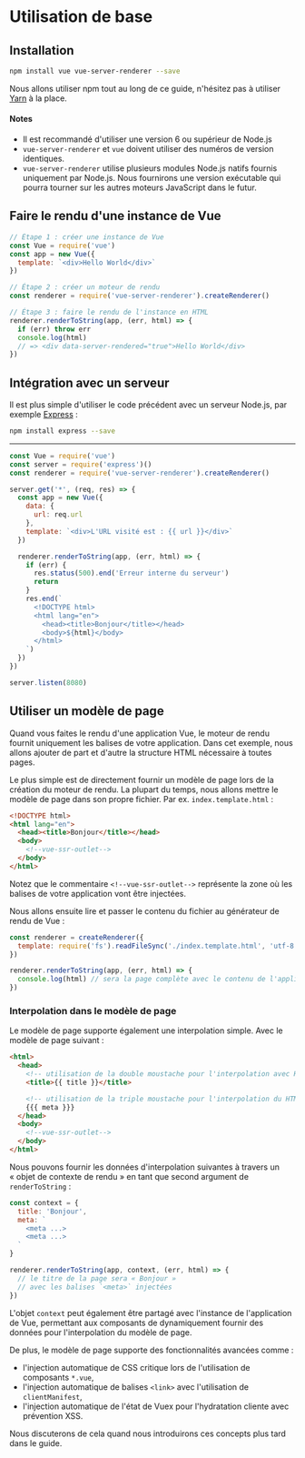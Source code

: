 # Utilisation de base

## Installation

``` bash
npm install vue vue-server-renderer --save
```

Nous allons utiliser npm tout au long de ce guide, n'hésitez pas à utiliser [Yarn](https://yarnpkg.com/en/) à la place.

#### Notes

- Il est recommandé d'utiliser une version 6 ou supérieur de Node.js
- `vue-server-renderer` et `vue` doivent utiliser des numéros de version identiques.
- `vue-server-renderer` utilise plusieurs modules Node.js natifs fournis uniquement par Node.js. Nous fournirons une version exécutable qui pourra tourner sur les autres moteurs JavaScript dans le futur.

## Faire le rendu d'une instance de Vue

``` js
// Étape 1 : créer une instance de Vue
const Vue = require('vue')
const app = new Vue({
  template: `<div>Hello World</div>`
})

// Étape 2 : créer un moteur de rendu
const renderer = require('vue-server-renderer').createRenderer()

// Étape 3 : faire le rendu de l'instance en HTML
renderer.renderToString(app, (err, html) => {
  if (err) throw err
  console.log(html)
  // => <div data-server-rendered="true">Hello World</div>
})
```

## Intégration avec un serveur

Il est plus simple d'utiliser le code précédent avec un serveur Node.js, par exemple [Express](https://expressjs.com/) :

``` bash
npm install express --save
```
---
``` js
const Vue = require('vue')
const server = require('express')()
const renderer = require('vue-server-renderer').createRenderer()

server.get('*', (req, res) => {
  const app = new Vue({
    data: {
      url: req.url
    },
    template: `<div>L'URL visité est : {{ url }}</div>`
  })

  renderer.renderToString(app, (err, html) => {
    if (err) {
      res.status(500).end('Erreur interne du serveur')
      return
    }
    res.end(`
      <!DOCTYPE html>
      <html lang="en">
        <head><title>Bonjour</title></head>
        <body>${html}</body>
      </html>
    `)
  })
})

server.listen(8080)
```

## Utiliser un modèle de page

Quand vous faites le rendu d'une application Vue, le moteur de rendu fournit uniquement les balises de votre application. Dans cet exemple, nous allons ajouter de part et d'autre la structure HTML nécessaire à toutes pages.

Le plus simple est de directement fournir un modèle de page lors de la création du moteur de rendu. La plupart du temps, nous allons mettre le modèle de page dans son propre fichier. Par ex. `index.template.html` :

``` html
<!DOCTYPE html>
<html lang="en">
  <head><title>Bonjour</title></head>
  <body>
    <!--vue-ssr-outlet-->
  </body>
</html>
```

Notez que le commentaire `<!--vue-ssr-outlet-->` représente la zone où les balises de votre application vont être injectées.

Nous allons ensuite lire et passer le contenu du fichier au générateur de rendu de Vue :

``` js
const renderer = createRenderer({
  template: require('fs').readFileSync('./index.template.html', 'utf-8')
})

renderer.renderToString(app, (err, html) => {
  console.log(html) // sera la page complète avec le contenu de l'application injecté.
})
```

### Interpolation dans le modèle de page

Le modèle de page supporte également une interpolation simple. Avec le modèle de page suivant :

``` html
<html>
  <head>
    <!-- utilisation de la double moustache pour l'interpolation avec HTML échappé -->
    <title>{{ title }}</title>

    <!-- utilisation de la triple moustache pour l'interpolation du HTML -->
    {{{ meta }}}
  </head>
  <body>
    <!--vue-ssr-outlet-->
  </body>
</html>
```

Nous pouvons fournir les données d'interpolation suivantes à travers un « objet de contexte de rendu » en tant que second argument de `renderToString` :

``` js
const context = {
  title: 'Bonjour',
  meta: `
    <meta ...>
    <meta ...>
  `
}

renderer.renderToString(app, context, (err, html) => {
  // le titre de la page sera « Bonjour »
  // avec les balises `<meta>` injectées
})
```

L'objet `context` peut également être partagé avec l'instance de l'application de Vue, permettant aux composants de dynamiquement fournir des données pour l'interpolation du modèle de page.

De plus, le modèle de page supporte des fonctionnalités avancées comme :

- l'injection automatique de CSS critique lors de l'utilisation de composants `*.vue`,
- l'injection automatique de balises `<link>` avec l'utilisation de `clientManifest`,
- l'injection automatique de l'état de Vuex pour l'hydratation cliente avec prévention XSS.

Nous discuterons de cela quand nous introduirons ces concepts plus tard dans le guide.
